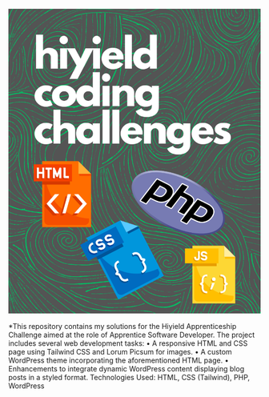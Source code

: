 ![hiyield coding challenges](https://github.com/alfiephillips/hiyield-challenges/blob/master/assets/hiyield%20coding%20challenges.png)

*This repository contains my solutions for the Hiyield Apprenticeship Challenge aimed at the role of Apprentice Software Developer. The project includes several web development tasks:
• A responsive HTML and CSS page using Tailwind CSS and Lorum Picsum for images.
• A custom WordPress theme incorporating the aforementioned
HTML page.
• Enhancements to integrate dynamic WordPress content displaying blog posts in a styled format.
Technologies Used: HTML, CSS (Tailwind), PHP, WordPress